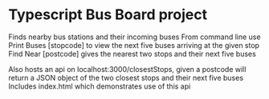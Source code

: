 # Typescript Bus Board project

Finds nearby bus stations and their incoming buses
From command line use Print Buses [stopcode] to view the next five buses arriving at the given stop
Find Near [postcode] gives the nearest two stops and their next five buses

Also hosts an api on localhost:3000/closestStops, given a postcode will return a JSON object of the two closest stops and their next five buses
Includes index.html which demonstrates use of this api